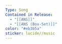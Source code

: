 ```yaml
---
Type: Song
Contained in Release:
  - "[[ANS]]"
  - "[[ANS (Box-Set)]]"
color: "#eb3b5a"
sticker: lucide//music
---
```


